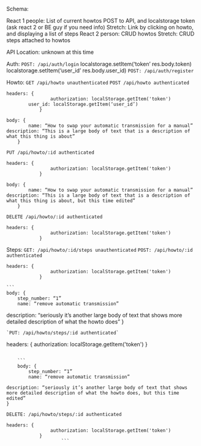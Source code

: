 Schema:

React 1 people:
List of current howtos
POST to API, and localstorage token (ask react 2 or BE guy if you need info)
Stretch: Link by clicking on howto, and displaying a list of steps
React 2 person:
CRUD howtos
Stretch: CRUD steps attached to howtos

API Location: unknown at this time

Auth:
`POST: /api/auth/login`
localstorage.setItem(‘token’ res.body.token)
localstorage.setItem(‘user_id’ res.body.user_id)
`POST: /api/auth/register`

Howto:
`GET /api/howto unauthenticated`
`POST /api/howto authenticated`

```
headers: {
            	authorization: localStorage.getItem('token')
		user_id: localStorage.getItem(‘user_id’)
        	}
```

```
body: {
		name: “How to swap your automatic transmission for a manual”
description: “This is a large body of text that is a description of what this thing is about”
	}
```

`PUT /api/howto/:id authenticated`

```
headers: {
            	authorization: localStorage.getItem('token')
        	}
```

```
body: {
		name: “How to swap your automatic transmission for a manual”
description: “This is a large body of text that is a description of what this thing is about, but this time edited”
	}
```

`DELETE /api/howto/:id authenticated`

```
headers: {
            	authorization: localStorage.getItem('token')
        	}
```

Steps:
`GET: /api/howto/:id/steps unauthenticated`
`POST: /api/howto/:id authenticated`

```
headers: {
            	authorization: localStorage.getItem('token')
        	}
```

    ```
    body: {
    	step_number: “1”
    	name: “remove automatic transmission”

description: “seriously it’s another large body of text that shows more detailed description of what the howto does”
}
```
`PUT: /api/howto/steps/:id authenticated`

```
headers: {
            	authorization: localStorage.getItem('token')
        	}
```

    ```
    body: {
    	step_number: “1”
    	name: “remove automatic transmission”

description: “seriously it’s another large body of text that shows more detailed description of what the howto does, but this time edited”
}
```
`DELETE: /api/howto/steps/:id authenticated`

````
headers: {
            	authorization: localStorage.getItem('token')
        	}
					```
````
